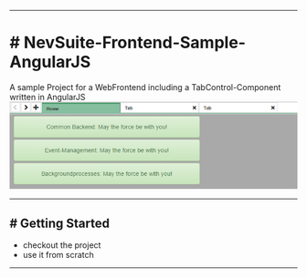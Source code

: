   
***
  
# # NevSuite-Frontend-Sample-AngularJS
A sample Project for a WebFrontend including a TabControl-Component written in AngularJS
![NevSuite-Frontend-Sample-Screenshot](https://github.com/br4sk4/NevSuite-Frontend-Sample-AngularJS/blob/master/.assets/NevSuiteFrontendSampleAngularJS.png)
  
***
  
## # Getting Started  
  
- checkout the project
- use it from scratch
  
***
